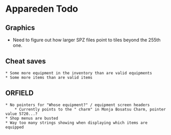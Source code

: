 # Appareden Todo

## Graphics
* Need to figure out how larger SPZ files point to tiles beyond the 255th one.

## Cheat saves
	* Some more equipment in the inventory than are valid equipments
	* Some more items than are valid items

## ORFIELD
	* No pointers for "Whose equipment?" / equipment screen headers
		* Currently points to the " charm" in Monja Bosatsu Charm, pointer value 5720...?
	* Shop menus are busted
	* Way too many strings showing when displaying which items are equipped